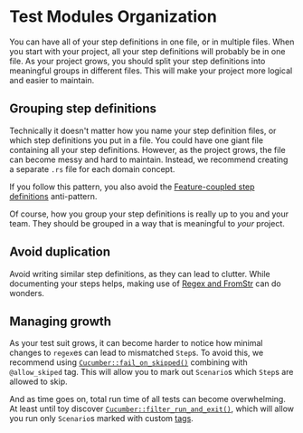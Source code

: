 # Test Modules Organization

You can have all of your step definitions in one file, or in multiple files. When you start with your project, all your step definitions will probably be in one file. As your project grows, you should split your step definitions into meaningful groups in different files. This will make your project more logical and easier to maintain.

## Grouping step definitions

Technically it doesn't matter how you name your step definition files, or which step definitions you put in a file. You could have one giant file containing all your step definitions. However, as the project grows, the file can become messy and hard to maintain. Instead, we recommend creating a separate `.rs` file for each domain concept.

If you follow this pattern, you also avoid the [Feature-coupled step definitions](https://cucumberio/docs/guides/anti-patterns/#feature-coupled-step-definitions) anti-pattern.

Of course, how you group your step definitions is really up to you and your team. They should be grouped in a way that is meaningful to _your_ project.

## Avoid duplication

Avoid writing similar step definitions, as they can lead to clutter. While documenting your steps helps, making use of [Regex and FromStr](Features.md#combining-regex-and-fromstr) can do wonders.

## Managing growth

As your test suit grows, it can become harder to notice how minimal changes to `regex`es can lead to mismatched `Step`s. To avoid this, we recommend using [`Cucumber::fail_on_skipped()`](https://docs.rs/cucumber/*/cucumber/struct.Cucumber.html#method.fail_on_skipped) combining with `@allow_skiped` tag. This will allow you to mark out `Scenario`s which `Step`s are allowed to skip.

And as time goes on, total run time of all tests can become overwhelming. At least until toy discover [`Cucumber::filter_run_and_exit()`](https://docs.rs/cucumber/*/cucumber/struct.Cucumber.html#method.filter_run_and_exit), which will allow you run only `Scenario`s marked with custom [tags](https://cucumber.io/docs/cucumber/api/#tags).
